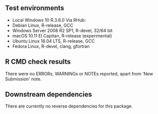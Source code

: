 ## Test environments
* Local Windows 10 R.3.6.0
Via RHub: 
* Debian Linux, R-release, GCC 
* Windows Server 2008 R2 SP1, R-devel, 32/64 bit
* macOS 10.11 El Capitan, R-release (experimental)
* Ubuntu Linux 16.04 LTS, R-release, GCC
* Fedora Linux, R-devel, clang, gfortran

## R CMD check results
There were no ERRORs, WARNINGs or NOTEs reported, apart from 'New Submission' note.

## Downstream dependencies

There are currently no reverse dependencies for this package.
